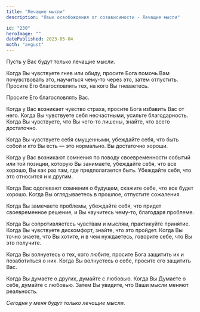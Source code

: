 ```yaml
---
title: "Лечащие мысли"
description: "Язык освобождения от созависимости - Лечащие мысли"

id: "230"
heroImage: ""
datePublished: 2023-05-04
moth: "avgust"
---
```


Пусть у Вас будут только лечащие мысли.

Когда Вы чувствуете гнев или обиду, просите Бога помочь Вам почувствовать это,
научиться чему-то через это, затем отпустить. Просите Его благословлять тех,
на кого Вы гневаетесь.

Просите Его благословлять Вас.

Когда у Вас возникает чувство страха, просите Бога избавить Вас от него. Когда
Вы чувствуете себя несчастными, усильте благодарность. Когда Вы чувствуете,
что Вы чего-то лишены, знайте, что всего достаточно.

Когда Вы чувствуете себя смущенными, убеждайте себя, что быть собой и кто Вы
есть — это нормально. Вы достаточно хороши.

Когда у Вас возникают сомнения по поводу своевременности событий или той
позиции, которую Вы занимаете, убеждайте себя, что все хорошо, Вы как раз там,
где предполагается быть. Убеждайте себя, что это относится и к другим.

Когда Вас одолевают сомнения о будущем, скажите себе, что все будет хорошо.
Когда Вы оглядываетесь в прошлое, отпустите сожаления.

Когда Вы замечаете проблемы, убеждайте себя, что придет своевременное решение,
и Вы научитесь чему-то, благодаря проблеме.

Когда Вы сопротивляетесь чувствам и мыслям, практикуйте принятие. Когда Вы
чувствуете дискомфорт, знайте, что это пройдет. Когда Вы точно знаете, что Вы
хотите, и в чем нуждаетесь, говорите себе, что Вы это получите.

Когда Вы волнуетесь о тех, кого любите, просите Бога защитить их и
позаботиться о них. Когда Вы волнуетесь о себе, просите его защитить Вас.

Когда Вы думаете о других, думайте с любовью. Когда Вы Думаете о себе, думайте
с любовью. Затем Вы увидите, что Ваши мысли меняют реальность.

_Сегодня_ _у_ _меня_ _будут_ _только_ _лечащие_ _мысли._
